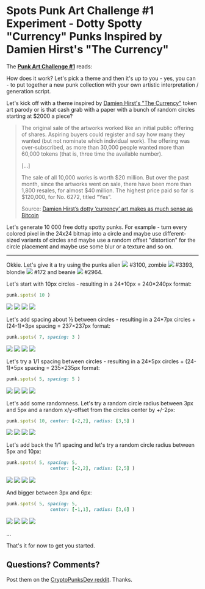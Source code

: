 # Spots Punk Art Challenge #1 Experiment -  Dotty Spotty "Currency" Punks Inspired by Damien Hirst's "The Currency"


The [**Punk Art Challenge #1**](https://old.reddit.com/r/CryptoPunksDev/comments/pttf4s/punk_art_challenge_1_10_000_dotty_spotty_currency/) reads:


How does it work?
Let's pick a theme and then it's up to you - yes, you can - to put together a new punk collection
with your own artistic interpretation / generation script.

Let's kick off with a theme inspired by
 [Damien Hirst's "The Currency"](https://currency.nft.heni.com/) token art parody
or is that cash grab with a paper with a bunch of random circles starting at $2000 a piece?

> The original sale of the artworks worked like an initial public offering of shares.
> Aspiring buyers could register and say how many they wanted
> (but not nominate which individual work).
> The offering was over-subscribed, as more than 30,000 people wanted
> more than 60,000 tokens (that is, three time the available number).
>
> [...]
>
> The sale of all 10,000 works is worth $20 million.
> But over the past month, since the artworks went on sale,
> there have been more than 1,800 resales, for almost $40 million.
> The highest price paid so far is $120,000, for No. 6272, titled “Yes”.
>
> Source: [Damien Hirst’s dotty ‘currency’ art makes as much sense as Bitcoin](https://theconversation.com/damien-hirsts-dotty-currency-art-makes-as-much-sense-as-bitcoin-166958)

   Let's generate 10 000 free dotty spotty punks.
   For example - turn every colored pixel in the 24x24 bitmap into a circle and
   maybe use different-sized variants of circles and maybe
  use a random offset "distortion" for the circle placement and maybe use some blur or a texture and so on.


---

Okkie.
Let's give it a try using
the punks
alien ![](i/punk-3100.png) #3100,
zombie ![](i/punk-3393.png) #3393,
blondie ![](i/punk-0172.png) #172 and
beanie ![](i/punk-2964.png) #2964.


Let's start with 10px circles -
resulting in a 24*10px = 240×240px format:


``` ruby
punk.spots( 10 )
```


![](i/punk-3100@spots1.png)
![](i/punk-3393@spots1.png)
![](i/punk-0172@spots1.png)
![](i/punk-2964@spots1.png)


Let's add spacing about ½ between circles -
resulting in a 24\*7px circles + (24-1)\*3px spacing = 237×237px format:

``` ruby
punk.spots( 7, spacing: 3 )
```


![](i/punk-3100@spots2.png)
![](i/punk-3393@spots2.png)
![](i/punk-0172@spots2.png)
![](i/punk-2964@spots2.png)


Let's try a 1/1 spacing between circles -
resulting in a 24\*5px circles + (24-1)\*5px spacing = 235×235px format:

``` ruby
punk.spots( 5, spacing: 5 )
```

![](i/punk-3100@spots3.png)
![](i/punk-3393@spots3.png)
![](i/punk-0172@spots3.png)
![](i/punk-2964@spots3.png)


Let's add some randomness. Let's try a random circle radius
between 3px and 5px
and a random x/y-offset from the circles center by +/-2px:

``` ruby
punk.spots( 10, center: [-2,2], radius: [3,5] )
```

![](i/punk-3100@spots1_random.png)
![](i/punk-3393@spots1_random.png)
![](i/punk-0172@spots1_random.png)
![](i/punk-2964@spots1_random.png)


Let's add back the 1/1 spacing
and let's try a random circle radius
between 5px and 10px:

``` ruby
punk.spots( 5, spacing: 5,
                center: [-2,2], radius: [2,5] )
```

![](i/punk-3100@spots3_random.png)
![](i/punk-3393@spots3_random.png)
![](i/punk-0172@spots3_random.png)
![](i/punk-2964@spots3_random.png)


And bigger between 3px and 6px:


``` ruby
punk.spots( 5, spacing: 5,
                center: [-1,1], radius: [3,6] )
```

![](i/punk-3100@spots3_random_big.png)
![](i/punk-3393@spots3_random_big.png)
![](i/punk-0172@spots3_random_big.png)
![](i/punk-2964@spots3_random_big.png)


...








That's it for now to get you started.




## Questions? Comments?

Post them on the [CryptoPunksDev reddit](https://old.reddit.com/r/CryptoPunksDev). Thanks.




